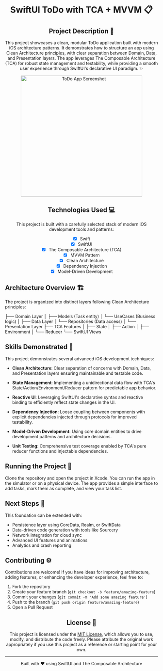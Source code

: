 <div align="center">

# SwiftUI ToDo with TCA + MVVM 📋

## Project Description 🎨

This project showcases a clean, modular ToDo application built with modern iOS architecture patterns. It demonstrates how to structure an app using Clean Architecture principles, with clear separation between Domain, Data, and Presentation layers. The app leverages The Composable Architecture (TCA) for robust state management and testability, while providing a smooth user experience through SwiftUI's declarative UI paradigm. ✨

<img src="https://github.com/user-attachments/assets/ff63b610-4895-468c-b0e6-0a88072172c3" alt="ToDo App Screenshot" width="400" height="400" />

</div>

<div align="center">

## Technologies Used 💻

This project is built with a carefully selected stack of modern iOS development tools and patterns:

- [x] Swift
- [x] SwiftUI
- [x] The Composable Architecture (TCA)
- [x] MVVM Pattern
- [x] Clean Architecture
- [x] Dependency Injection
- [x] Model-Driven Development

</div>

## Architecture Overview 🏗️

The project is organized into distinct layers following Clean Architecture principles:

├── Domain Layer
│ ├── Models (Task entity)
│ └── UseCases (Business logic)
│
├── Data Layer
│ └── Repositories (Data access)
│
└── Presentation Layer
├── TCA Features
│ ├── State
│ ├── Action
│ ├── Environment
│ └── Reducer
└── SwiftUI Views


## Skills Demonstrated 🥋

This project demonstrates several advanced iOS development techniques:

- **Clean Architecture**: Clear separation of concerns with Domain, Data, and Presentation layers ensuring maintainable and testable code.

- **State Management**: Implementing a unidirectional data flow with TCA's State/Action/Environment/Reducer pattern for predictable app behavior.

- **Reactive UI**: Leveraging SwiftUI's declarative syntax and reactive binding to efficiently reflect state changes in the UI.

- **Dependency Injection**: Loose coupling between components with explicit dependencies injected through protocols for improved testability.

- **Model-Driven Development**: Using core domain entities to drive development patterns and architecture decisions.

- **Unit Testing**: Comprehensive test coverage enabled by TCA's pure reducer functions and injectable dependencies.

## Running the Project 🚀

Clone the repository and open the project in Xcode. You can run the app in the simulator or on a physical device. The app provides a simple interface to add tasks, mark them as complete, and view your task list.

## Next Steps 🔮

This foundation can be extended with:
- Persistence layer using CoreData, Realm, or SwiftData
- Data-driven code generation with tools like Sourcery
- Network integration for cloud sync
- Advanced UI features and animations
- Analytics and crash reporting

## Contributing ⚙️

Contributions are welcome! If you have ideas for improving architecture, adding features, or enhancing the developer experience, feel free to:

1. Fork the repository  
2. Create your feature branch (`git checkout -b feature/amazing-feature`)  
3. Commit your changes (`git commit -m 'Add some amazing feature'`)  
4. Push to the branch (`git push origin feature/amazing-feature`)  
5. Open a Pull Request


<div align="center">

## License 🪪

This project is licensed under the [MIT License](LICENSE), which allows you to use, modify, and distribute the code freely. Please attribute the original work appropriately if you use this project as a reference or starting point for your own.

---

Built with ❤️ using SwiftUI and The Composable Architecture

</div>
